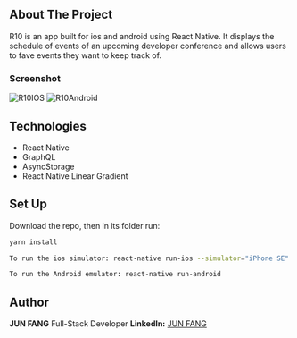 ## About The Project

R10 is an app built for ios and android using React Native. It displays the schedule of events of an upcoming developer conference and allows users to fave events they want to keep track of.

### Screenshot

![R10IOS](https://user-images.githubusercontent.com/30378034/58838646-1d446400-8614-11e9-839d-91d93a88a260.gif)
![R10Android](https://user-images.githubusercontent.com/30378034/58838653-21708180-8614-11e9-8d9a-44b505165988.gif)


## Technologies

- React Native
- GraphQL
- AsyncStorage
- React Native Linear Gradient

## Set Up

Download the repo, then in its folder run:

```bash
yarn install
```

```bash
To run the ios simulator: react-native run-ios --simulator="iPhone SE"

To run the Android emulator: react-native run-android

```

## Author

**JUN FANG** Full-Stack Developer
**LinkedIn:** [JUN FANG](https://www.linkedin.com/in/jun-fang-945397167/)
